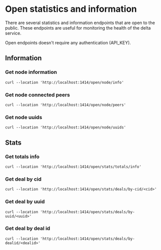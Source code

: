 # Open statistics and information

There are several statistics and information endpoints that are open to the public. These endpoints are useful for monitoring the health of the delta service.

Open endpoints doesn't require any authentication (API_KEY).

## Information
### Get node information
```
curl --location 'http://localhost:1414/open/node/info'
```
### Get node connected peers
```
curl --location 'http://localhost:1414/open/node/peers'
```
### Get node uuids
```
curl --location 'http://localhost:1414/open/node/uuids'
```

## Stats
### Get totals info
```
curl --location 'http://localhost:1414/open/stats/totals/info'
```

### Get deal by cid
```
curl --location 'http://localhost:1414/open/stats/deals/by-cid/<cid>'
```
### Get deal by uuid
```
curl --location 'http://localhost:1414/open/stats/deals/by-uuid/<uuid>'
```
### Get deal by deal id
```
curl --location 'http://localhost:1414/open/stats/deals/by-dealid/<dealid>'
```


